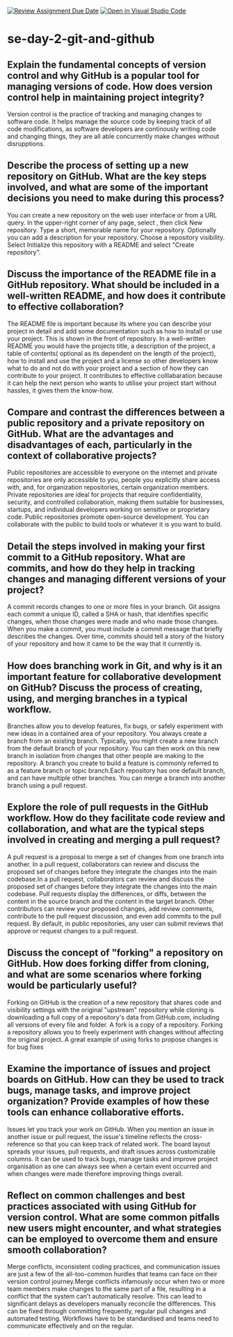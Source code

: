 [![Review Assignment Due Date](https://classroom.github.com/assets/deadline-readme-button-22041afd0340ce965d47ae6ef1cefeee28c7c493a6346c4f15d667ab976d596c.svg)](https://classroom.github.com/a/8wgCKhpZ)
[![Open in Visual Studio Code](https://classroom.github.com/assets/open-in-vscode-2e0aaae1b6195c2367325f4f02e2d04e9abb55f0b24a779b69b11b9e10269abc.svg)](https://classroom.github.com/online_ide?assignment_repo_id=15600500&assignment_repo_type=AssignmentRepo)
# se-day-2-git-and-github
## Explain the fundamental concepts of version control and why GitHub is a popular tool for managing versions of code. How does version control help in maintaining project integrity?
Version control is the practice of tracking and managing changes to software code. It helps manage the source code by keeping track of all code modifications, as software developers are continously writing code and changing things, they are all able concurrently make changes without disrupptions.

## Describe the process of setting up a new repository on GitHub. What are the key steps involved, and what are some of the important decisions you need to make during this process?
You can create a new repository on the web user interface or from a URL query. In the upper-right corner of any page, select , then click New repository. Type a short, memorable name for your repository. Optionally you can add a description for your repository. Choose a repository visibility. Select Initialize this repository with a README and select "Create repository".

## Discuss the importance of the README file in a GitHub repository. What should be included in a well-written README, and how does it contribute to effective collaboration?
The README file is important because its where you can describe your project in detail and add some documentation such as how to install or use your project. This is shown in the front of repository. In a well-written README you would have the projects title, a description of the project, a table of contents( optional as its dependent on the length of the project), how to install and use the project and a license so other developers know what to do and not do with your project and a section of how they can contribute to your project. It contributes to effective colllabaration because it can help the next person who wants to utilise your project start without hassles, it gives them the know-how.

## Compare and contrast the differences between a public repository and a private repository on GitHub. What are the advantages and disadvantages of each, particularly in the context of collaborative projects?
Public repositories are accessible to everyone on the internet and private repositories are only accessible to you, people you explicitly share access with, and, for organization repositories, certain organization members. Private repositories are  ideal for projects that require confidentiality, security, and controlled collaboration, making them suitable for businesses, startups, and individual developers working on sensitive or proprietary code. Public repositories promote open-source development. You can collaborate with the public to build tools or whatever it is you want to build.

## Detail the steps involved in making your first commit to a GitHub repository. What are commits, and how do they help in tracking changes and managing different versions of your project?
A commit records changes to one or more files in your branch. Git assigns each commit a unique ID, called a SHA or hash, that identifies specific changes, when those changes were made and who made those changes. When you make a commit, you must include a commit message that briefly describes the changes. Over time, commits should tell a story of the history of your repository and how it came to be the way that it currently is.

## How does branching work in Git, and why is it an important feature for collaborative development on GitHub? Discuss the process of creating, using, and merging branches in a typical workflow.
Branches allow you to develop features, fix bugs, or safely experiment with new ideas in a contained area of your repository. You always create a branch from an existing branch. Typically, you might create a new branch from the default branch of your repository. You can then work on this new branch in isolation from changes that other people are making to the repository. A branch you create to build a feature is commonly referred to as a feature branch or topic branch.Each repository has one default branch, and can have multiple other branches. You can merge a branch into another branch using a pull request.

## Explore the role of pull requests in the GitHub workflow. How do they facilitate code review and collaboration, and what are the typical steps involved in creating and merging a pull request?
A pull request is a proposal to merge a set of changes from one branch into another. In a pull request, collaborators can review and discuss the proposed set of changes before they integrate the changes into the main codebase.In a pull request, collaborators can review and discuss the proposed set of changes before they integrate the changes into the main codebase. Pull requests display the differences, or diffs, between the content in the source branch and the content in the target branch. Other contributors can review your proposed changes, add review comments, contribute to the pull request discussion, and even add commits to the pull request. By default, in public repositories, any user can submit reviews that approve or request changes to a pull request.

## Discuss the concept of "forking" a repository on GitHub. How does forking differ from cloning, and what are some scenarios where forking would be particularly useful?
Forking on GitHub is the creation of a new repository that shares code and visibility settings with the original "upstream" repository while cloning is downloading a full copy of a repository's data from GitHub.com, including all versions of every file and folder. A fork is a copy of a repository. Forking a repository allows you to freely experiment with changes without affecting the original project. A great example of using forks to propose changes is for bug fixes

## Examine the importance of issues and project boards on GitHub. How can they be used to track bugs, manage tasks, and improve project organization? Provide examples of how these tools can enhance collaborative efforts.
Issues let you track your work on GitHub. When you mention an issue in another issue or pull request, the issue's timeline reflects the cross-reference so that you can keep track of related work. The board layout spreads your issues, pull requests, and draft issues across customizable columns. It can be used to track bugs, manage tasks and improve project organisation as one can always see when a certain event occurred and when changes were made therefore improving things overall.

## Reflect on common challenges and best practices associated with using GitHub for version control. What are some common pitfalls new users might encounter, and what strategies can be employed to overcome them and ensure smooth collaboration?
Merge conflicts, inconsistent coding practices, and communication issues are just a few of the all-too-common hurdles that teams can face on their version control journey.Merge conflicts infamously occur when two or more team members make changes to the same part of a file, resulting in a conflict that the system can’t automatically resolve. This can lead to significant delays as developers manually reconcile the differences. This can be fixed through committing frequently, regular pull changes and automated testing. Workflows have to be standardised and teams need to communicate effectively and on the regular.
